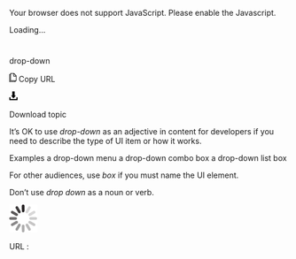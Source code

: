 Your browser does not support JavaScript. Please enable the Javascript.

Loading...

# 

drop-down

![Copy URL](drop-down_files/Copy.png)
Copy URL

![Download](drop-down_files/Download.png)

Download topic

It’s OK to use *drop-down* as an adjective in content for developers if you need to describe the type of UI item or how it works.

Examples
a drop-down menu
a drop-down combo box
a drop-down list box 

For other audiences, use *box* if you must name the UI element.

Don’t use *drop down* as a noun or verb.

![In progress](drop-down_files/activity-large.gif)

URL :
